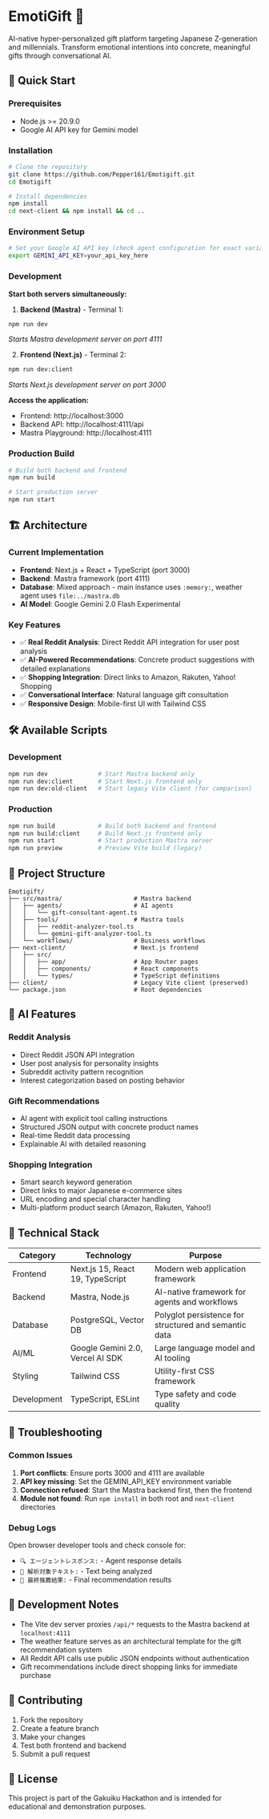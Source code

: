 # EmotiGift 🎁

AI-native hyper-personalized gift platform targeting Japanese Z-generation and millennials. Transform emotional intentions into concrete, meaningful gifts through conversational AI.

## 🚀 Quick Start

### Prerequisites
- Node.js >= 20.9.0
- Google AI API key for Gemini model

### Installation
```bash
# Clone the repository
git clone https://github.com/Pepper161/Emotigift.git
cd Emotigift

# Install dependencies
npm install
cd next-client && npm install && cd ..
```

### Environment Setup
```bash
# Set your Google AI API key (check agent configuration for exact variable name)
export GEMINI_API_KEY=your_api_key_here
```

### Development

**Start both servers simultaneously:**

1. **Backend (Mastra)** - Terminal 1:
```bash
npm run dev
```
*Starts Mastra development server on port 4111*

2. **Frontend (Next.js)** - Terminal 2:
```bash
npm run dev:client
```
*Starts Next.js development server on port 3000*

**Access the application:**
- Frontend: http://localhost:3000
- Backend API: http://localhost:4111/api
- Mastra Playground: http://localhost:4111

### Production Build
```bash
# Build both backend and frontend
npm run build

# Start production server
npm run start
```

## 🏗️ Architecture

### Current Implementation
- **Frontend**: Next.js + React + TypeScript (port 3000)
- **Backend**: Mastra framework (port 4111)
- **Database**: Mixed approach - main instance uses `:memory:`, weather agent uses `file:../mastra.db`
- **AI Model**: Google Gemini 2.0 Flash Experimental

### Key Features
- ✅ **Real Reddit Analysis**: Direct Reddit API integration for user post analysis
- ✅ **AI-Powered Recommendations**: Concrete product suggestions with detailed explanations
- ✅ **Shopping Integration**: Direct links to Amazon, Rakuten, Yahoo! Shopping
- ✅ **Conversational Interface**: Natural language gift consultation
- ✅ **Responsive Design**: Mobile-first UI with Tailwind CSS

## 🛠️ Available Scripts

### Development
```bash
npm run dev              # Start Mastra backend only
npm run dev:client       # Start Next.js frontend only
npm run dev:old-client   # Start legacy Vite client (for comparison)
```

### Production
```bash
npm run build            # Build both backend and frontend
npm run build:client     # Build Next.js frontend only
npm run start            # Start production Mastra server
npm run preview          # Preview Vite build (legacy)
```

## 📁 Project Structure

```
Emotigift/
├── src/mastra/                    # Mastra backend
│   ├── agents/                    # AI agents
│   │   └── gift-consultant-agent.ts
│   ├── tools/                     # Mastra tools
│   │   ├── reddit-analyzer-tool.ts
│   │   └── gemini-gift-analyzer-tool.ts
│   └── workflows/                 # Business workflows
├── next-client/                   # Next.js frontend
│   ├── src/
│   │   ├── app/                   # App Router pages
│   │   ├── components/            # React components
│   │   └── types/                 # TypeScript definitions
├── client/                        # Legacy Vite client (preserved)
└── package.json                   # Root dependencies
```

## 🤖 AI Features

### Reddit Analysis
- Direct Reddit JSON API integration
- User post analysis for personality insights
- Subreddit activity pattern recognition
- Interest categorization based on posting behavior

### Gift Recommendations
- AI agent with explicit tool calling instructions
- Structured JSON output with concrete product names
- Real-time Reddit data processing
- Explainable AI with detailed reasoning

### Shopping Integration
- Smart search keyword generation
- Direct links to major Japanese e-commerce sites
- URL encoding and special character handling
- Multi-platform product search (Amazon, Rakuten, Yahoo!)

## 🔧 Technical Stack

| Category | Technology | Purpose |
|----------|------------|---------|
| Frontend | Next.js 15, React 19, TypeScript | Modern web application framework |
| Backend | Mastra, Node.js | AI-native framework for agents and workflows |
| Database | PostgreSQL, Vector DB | Polyglot persistence for structured and semantic data |
| AI/ML | Google Gemini 2.0, Vercel AI SDK | Large language model and AI tooling |
| Styling | Tailwind CSS | Utility-first CSS framework |
| Development | TypeScript, ESLint | Type safety and code quality |

## 🚨 Troubleshooting

### Common Issues

1. **Port conflicts**: Ensure ports 3000 and 4111 are available
2. **API key missing**: Set the GEMINI_API_KEY environment variable
3. **Connection refused**: Start the Mastra backend first, then the frontend
4. **Module not found**: Run `npm install` in both root and `next-client` directories

### Debug Logs
Open browser developer tools and check console for:
- `🔍 エージェントレスポンス:` - Agent response details
- `📄 解析対象テキスト:` - Text being analyzed
- `🎁 最終推薦結果:` - Final recommendation results

## 📝 Development Notes

- The Vite dev server proxies `/api/*` requests to the Mastra backend at `localhost:4111`
- The weather feature serves as an architectural template for the gift recommendation system
- All Reddit API calls use public JSON endpoints without authentication
- Gift recommendations include direct shopping links for immediate purchase

## 🤝 Contributing

1. Fork the repository
2. Create a feature branch
3. Make your changes
4. Test both frontend and backend
5. Submit a pull request

## 📄 License

This project is part of the Gakuiku Hackathon and is intended for educational and demonstration purposes.


